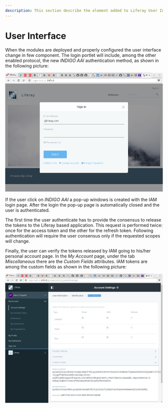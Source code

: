 ```yaml
---
description: This section describe the element added to Liferay User Interface from the point of view of the user.
---
```


# User Interface

When the modules are deployed and properly configured the user interface change in few component. The login portlet
will include, among the other enabled protocol, the new *INDIGO AAI* authentication method, as shown in the following picture:


![Login portlet with INDIGO AAI authentication](img/LogIn.png)


If the user click on *INDIGO AAI* a pop-up windows is created with the IAM login page. After the login the pop-up page
is automatically closed and the user is authenticated.

The first time the user authenticate has to provide the consensus to release the tokens to the Liferay based application. This
request is performed twice: once for the access token and the other for the refresh token. Following authentication will
require the user consensus only if the requested scopes will change.

Finally, the user can verify the tokens released by IAM going to his/her personal account page. In the *My Account* page,
under the tab *Miscellaneous* there are the *Custom Fields* attributes. IAM tokens are among the custom fields as shown in the
following picture:

![INDIGO AAI tokens](img/CustField.png)

